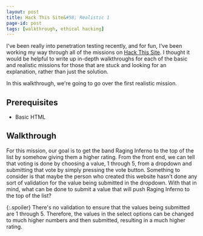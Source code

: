 ```yaml
---
layout: post
title: Hack This Site&#58; Realistic 1
page-id: post
tags: [walkthrough, ethical hacking]
---
```


I've been really into penetration testing recently, and for fun, I've been working my way through all of the missions on [Hack This Site](https://www.hackthissite.org/). I thought it would be helpful to write up in-depth walkthroughs for each of the basic and realistic missions for those that are stuck and looking for an explanation, rather than just the solution.

In this walkthrough, we're going to go over the first realistic mission.

## Prerequisites

- Basic HTML

## Walkthrough

For this mission, our goal is to get the band Raging Inferno to the top of the list by somehow giving them a higher rating. From the front end, we can tell that voting is done by choosing a value, 1 through 5, from a dropdown and submitting that vote by simply pressing the vote button. Something to consider is that maybe the person who created this website hasn't done any sort of validation for the value being submitted in the dropdown. With that in mind, what can be done to submit a value that will push Raging Inferno to the top of the list?

{:.spoiler}
There's no validation to ensure that the values being submitted are 1 through 5. Therefore, the values in the select options can be changed to much higher numbers and then submitted, resulting in a much higher rating.